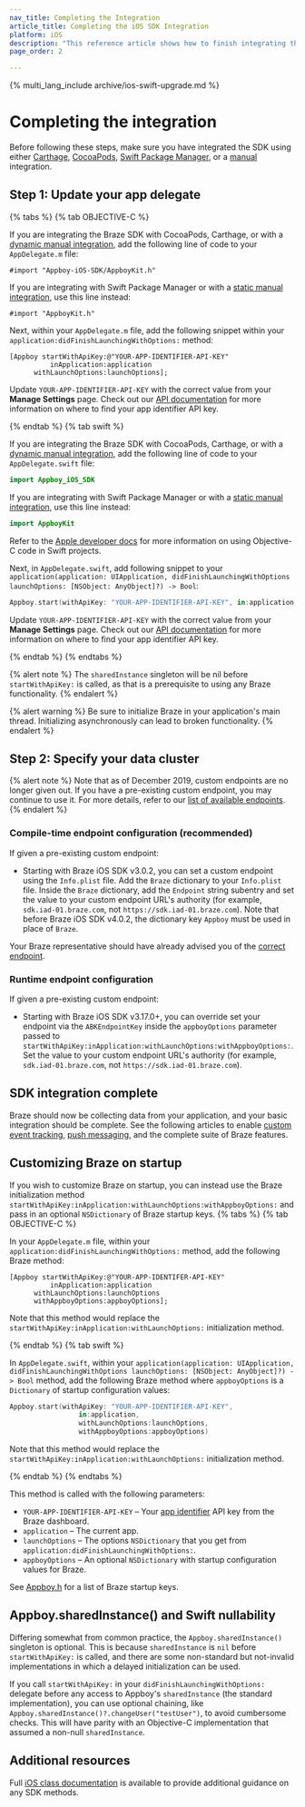 ```yaml
---
nav_title: Completing the Integration
article_title: Completing the iOS SDK Integration
platform: iOS
description: "This reference article shows how to finish integrating the Braze SDK after installing it via one of the integration options."
page_order: 2

---
```


{% multi_lang_include archive/ios-swift-upgrade.md %}

# Completing the integration

Before following these steps, make sure you have integrated the SDK using either [Carthage]({{site.baseurl}}/developer_guide/platform_integration_guides/ios/initial_sdk_setup/installation_methods/carthage_integration/), [CocoaPods]({{site.baseurl}}/developer_guide/platform_integration_guides/ios/initial_sdk_setup/installation_methods/cocoapods/), [Swift Package Manager]({{site.baseurl}}/developer_guide/platform_integration_guides/ios/initial_sdk_setup/installation_methods/swift_package_manager/), or a [manual]({{site.baseurl}}/developer_guide/platform_integration_guides/ios/initial_sdk_setup/installation_methods/manual_integration_options/) integration.

## Step 1: Update your app delegate

{% tabs %}
{% tab OBJECTIVE-C %}

If you are integrating the Braze SDK with CocoaPods, Carthage, or with a [dynamic manual integration]({{site.baseurl}}/developer_guide/platform_integration_guides/ios/initial_sdk_setup/installation_methods/manual_integration_options/), add the following line of code to your `AppDelegate.m` file:

```objc
#import "Appboy-iOS-SDK/AppboyKit.h"
```

If you are integrating with Swift Package Manager or with a [static manual integration]({{site.baseurl}}/developer_guide/platform_integration_guides/ios/initial_sdk_setup/installation_methods/manual_integration_options/), use this line instead:

```objc
#import "AppboyKit.h"
```

Next, within your `AppDelegate.m` file, add the following snippet within your `application:didFinishLaunchingWithOptions:` method:

```objc
[Appboy startWithApiKey:@"YOUR-APP-IDENTIFIER-API-KEY"
          inApplication:application
      withLaunchOptions:launchOptions];
```

Update `YOUR-APP-IDENTIFIER-API-KEY` with the correct value from your **Manage Settings** page. Check out our [API documentation]({{site.baseurl}}/api/api_key/#the-app-identifier-api-key) for more information on where to find your app identifier API key.

{% endtab %}
{% tab swift %}

If you are integrating the Braze SDK with CocoaPods, Carthage, or with a [dynamic manual integration]({{site.baseurl}}/developer_guide/platform_integration_guides/ios/initial_sdk_setup/installation_methods/manual_integration_options/), add the following line of code to your `AppDelegate.swift` file:

```swift
import Appboy_iOS_SDK
```

If you are integrating with Swift Package Manager or with a [static manual integration]({{site.baseurl}}/developer_guide/platform_integration_guides/ios/initial_sdk_setup/installation_methods/manual_integration_options/), use this line instead:

```swift
import AppboyKit
```
Refer to the [Apple developer docs](https://developer.apple.com/library/ios/documentation/swift/conceptual/buildingcocoaapps/MixandMatch.html) for more information on using Objective-C code in Swift projects.

Next, in `AppDelegate.swift`, add following snippet to your `application(application: UIApplication, didFinishLaunchingWithOptions launchOptions: [NSObject: AnyObject]?) -> Bool`:

```swift
Appboy.start(withApiKey: "YOUR-APP-IDENTIFIER-API-KEY", in:application, withLaunchOptions:launchOptions)
```

Update `YOUR-APP-IDENTIFIER-API-KEY` with the correct value from your **Manage Settings** page. Check out our [API documentation]({{site.baseurl}}/api/api_key/#the-app-identifier-api-key) for more information on where to find your app identifier API key.

{% endtab %}
{% endtabs %}

{% alert note %}
The `sharedInstance` singleton will be nil before `startWithApiKey:` is called, as that is a prerequisite to using any Braze functionality.
{% endalert %}

{% alert warning %}
Be sure to initialize Braze in your application's main thread. Initializing asynchronously can lead to broken functionality.
{% endalert %}


## Step 2: Specify your data cluster

{% alert note %}
Note that as of December 2019, custom endpoints are no longer given out. If you have a pre-existing custom endpoint, you may continue to use it. For more details, refer to our <a href="{{site.baseurl}}/api/basics/#endpoints">list of available endpoints</a>.
{% endalert %}

### Compile-time endpoint configuration (recommended)

If given a pre-existing custom endpoint:
- Starting with Braze iOS SDK v3.0.2, you can set a custom endpoint using the `Info.plist` file. Add the `Braze` dictionary to your `Info.plist` file. Inside the `Braze` dictionary, add the `Endpoint` string subentry and set the value to your custom endpoint URL's authority (for example, `sdk.iad-01.braze.com`, not `https://sdk.iad-01.braze.com`). Note that before Braze iOS SDK v4.0.2, the dictionary key `Appboy` must be used in place of `Braze`.

Your Braze representative should have already advised you of the [correct endpoint]({{site.baseurl}}/user_guide/administrative/access_braze/sdk_endpoints/).

### Runtime endpoint configuration

If given a pre-existing custom endpoint:
- Starting with Braze iOS SDK v3.17.0+, you can override set your endpoint via the `ABKEndpointKey` inside the `appboyOptions` parameter passed to `startWithApiKey:inApplication:withLaunchOptions:withAppboyOptions:`. Set the value to your custom endpoint URL's authority (for example, `sdk.iad-01.braze.com`, not `https://sdk.iad-01.braze.com`).

## SDK integration complete

Braze should now be collecting data from your application, and your basic integration should be complete. See the following articles to enable [custom event tracking]({{site.baseurl}}/developer_guide/platform_integration_guides/swift/analytics/tracking_custom_events/), [push messaging]({{site.baseurl}}/developer_guide/platform_integration_guides/ios/push_notifications/integration/), and the complete suite of Braze features.

## Customizing Braze on startup

If you wish to customize Braze on startup, you can instead use the Braze initialization method `startWithApiKey:inApplication:withLaunchOptions:withAppboyOptions:` and pass in an optional `NSDictionary` of Braze startup keys.
{% tabs %}
{% tab OBJECTIVE-C %}

In your `AppDelegate.m` file, within your `application:didFinishLaunchingWithOptions:` method, add the following Braze method:

```objc
[Appboy startWithApiKey:@"YOUR-APP-IDENTIFER-API-KEY"
          inApplication:application
      withLaunchOptions:launchOptions
      withAppboyOptions:appboyOptions];
```

Note that this method would replace the `startWithApiKey:inApplication:withLaunchOptions:` initialization method.

{% endtab %}
{% tab swift %}

In `AppDelegate.swift`, within your `application(application: UIApplication, didFinishLaunchingWithOptions launchOptions: [NSObject: AnyObject]?) -> Bool` method, add the following Braze method where `appboyOptions` is a `Dictionary` of startup configuration values:

```swift
Appboy.start(withApiKey: "YOUR-APP-IDENTIFIER-API-KEY",
                 in:application,
                 withLaunchOptions:launchOptions,
                 withAppboyOptions:appboyOptions)
```

Note that this method would replace the `startWithApiKey:inApplication:withLaunchOptions:` initialization method.

{% endtab %}
{% endtabs %}

This method is called with the following parameters:

- `YOUR-APP-IDENTIFIER-API-KEY` – Your [app identifier]({{site.baseurl}}/api/api_key/#the-app-identifier-api-key) API key from the Braze dashboard.
- `application` – The current app.
- `launchOptions` – The options `NSDictionary` that you get from `application:didFinishLaunchingWithOptions:`.
- `appboyOptions` – An optional `NSDictionary` with startup configuration values for Braze.

See [Appboy.h][1] for a list of Braze startup keys.

## Appboy.sharedInstance() and Swift nullability
Differing somewhat from common practice, the `Appboy.sharedInstance()` singleton is optional. This is because `sharedInstance` is `nil` before `startWithApiKey:` is called, and there are some non-standard but not-invalid implementations in which a delayed initialization can be used.

If you call `startWithApiKey:` in your `didFinishLaunchingWithOptions:` delegate before any access to Appboy's `sharedInstance` (the standard implementation), you can use optional chaining, like `Appboy.sharedInstance()?.changeUser("testUser")`, to avoid cumbersome checks. This will have parity with an Objective-C implementation that assumed a non-null `sharedInstance`.

## Additional resources

Full [iOS class documentation][2] is available to provide additional guidance on any SDK methods.

[1]: https://github.com/braze-inc/braze-ios-sdk/blob/master/AppboyKit/include/Appboy.h
[2]: http://appboy.github.io/appboy-ios-sdk/docs/annotated.html "full iOS class documentation"
